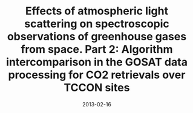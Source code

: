 ---
title: "Effects of atmospheric light scattering on spectroscopic observations of greenhouse gases from space. Part 2: Algorithm intercomparison in the GOSAT data processing for CO2 retrievals over TCCON sites"
collection: publications
permalink: /publication/2013-02-16-Oshchepkov
date: 2013-02-16
venue: 'Journal of Geophysical Research Atmospheres'
paperurl: 'https://doi.org/doi:10.1002/jgrd.50146'
citation: '<b>6</b> - Oshchepkov S., Bril A., Yokota T., Wennberg P.O., Deutscher N.M. et al., Effects of atmospheric light scattering on spectroscopic observations of greenhouse gases from space. Part 2: Algorithm intercomparison in the GOSAT data processing for CO2 retrievals over TCCON sites, Journal of Geophysical Research Atmospheres, 118, 1493-1512, (2013-02-16). <a href=&quot;https://doi.org/doi:10.1002/jgrd.50146&quot;>doi:10.1002/jgrd.50146</a> (cited 36 times)

'
---